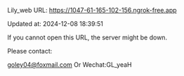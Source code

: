 Lily_web URL: https://1047-61-165-102-156.ngrok-free.app

Updated at: 2024-12-08 18:39:51

If you cannot open this URL, the server might be down.

Please contact: 

goley04@foxmail.com Or Wechat:GL_yeaH